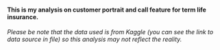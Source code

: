 #### This is my analysis on customer portrait and call feature for term life insurance.
*Please be note that the data used is from Kaggle (you can see the link to data source in file) so  this analysis may not reflect the reality.*
